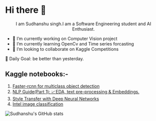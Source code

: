   # Hi there 👋

                                                              
  <center> I am Sudhanshu singh.I am a Software Engineering student and AI Enthusiast. </center>


- 🔭 I’m currently working on Computer Vision project
- 🌱 I’m currently learning OpenCv and Time series forcasting
- 👯 I’m looking to collaborate on Kaggle Competitions

:dart: Daily Goal: be better than yesterday.


## Kaggle notebooks:-

1. [Faster-rcnn for multiclass object detection](https://www.kaggle.com/billiemage/object-detection)
2. [NLP Guide(Part 1): 📈EDA, text pre-processing & Embeddings.](https://www.kaggle.com/billiemage/toxic-comments-classification-lstm-with-glove11)
3. [Style Transfer with Deep Neural Networks](https://www.kaggle.com/billiemage/style-transfer-with-deep-neural-networks)
4. [Intel image classification](https://www.kaggle.com/billiemage/pytorch-use-pretrained-model)

![Sudhanshu's GitHub stats](https://github-readme-stats.vercel.app/api?username=Justsubh01&show_icons=true&theme=radical)
